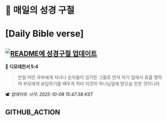 # 🙏 매일의 성경 구절
# [Daily Bible verse]
## [![README에 성경구절 업데이트](https://github.com/DONGSUKA/first_test/actions/workflows/update-readme-bible.yml/badge.svg)](https://github.com/DONGSUKA/first_test/actions/workflows/update-readme-bible.yml)
<!-- START_BIBLE_VERSE -->
📖 **디모데전서 5:4**
> 만일 어떤 과부에게 자녀나 손자들이 있거든 그들로 먼저 자기 집에서 효를 행하여 부모에게 보답하기를 배우게 하라 이것이 하나님앞에 받으실 만한 것이니라

🕊️ _업데이트 시각: 2025-10-08 15:47:38 KST_
  <!-- END_BIBLE_VERSE -->
## GITHUB_ACTION
